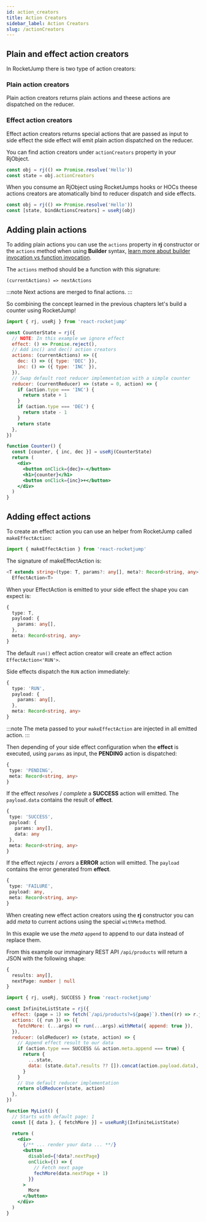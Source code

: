 ```yaml
---
id: action_creators
title: Action Creators
sidebar_label: Action Creators
slug: /actionCreators
---
```


## Plain and effect action creators

In RocketJump there is two type of action creators:

### Plain action creators

Plain action creators returns plain actions and theese actions are
dispatched on the reducer.

### Effect action creators

Effect action creators returns special actions that are passed as input
to side effect the side effect will emit plain action dispatched on the reducer.

You can find action creators under `actionCreators` property in your RjObject.

```js
const obj = rj(() => Promise.resolve('Hello'))
const state = obj.actionCreators
```

When you consume an RjObject using RocketJumps hooks or HOCs theese actions creators
are atomatically bind to reducer dispatch and side effects.

```js
const obj = rj(() => Promise.resolve('Hello'))
const [state, bindActionsCreators] = useRj(obj)
```

## Adding plain actions

To adding plain actions you can use the `actions` property in **rj** constructor
or the `actions` method when using **Builder** syntax,
[learn more about builder invocation vs function invocation](/).

The `actions` method should be a function with this signature:

```
(currentActions) => nextActions
```

:::note
Next actions are merged to final actions.
:::

So combining the concept learned in the previous chapters let's build a counter using
RocketJump!

```jsx
import { rj, useRj } from 'react-rocketjump'

const CounterState = rj({
  // NOTE: In this example we ignore effect
  effect: () => Promise.reject(),
  // Add inc() and dec() action creators
  actions: (currentActions) => ({
    dec: () => ({ type: 'DEC' }),
    inc: () => ({ type: 'INC' }),
  }),
  // Swap default root reducer implementation with a simple counter
  reducer: (currentReducer) => (state = 0, action) => {
    if (action.type === 'INC') {
      return state + 1
    }
    if (action.type === 'DEC') {
      return state - 1
    }
    return state
  },
})

function Counter() {
  const [counter, { inc, dec }] = useRj(CounterState)
  return (
    <div>
      <button onClick={dec}>-</button>
      <h1>{counter}</h1>
      <button onClick={inc}>+</button>
    </div>
  )
}
```

## Adding effect actions

To create an effect action you can use an helper from RocketJump called
`makeEffectAction`:

```js
import { makeEffectAction } from 'react-rocketjump'
```

The signature of makeEffectAction is:

```ts
<T extends string>(type: T, params?: any[], meta?: Record<string, any>) =>
  EffectAction<T>
```

When your EffectAction is emitted to your side effect the shape you can expect is:

```ts
{
  type: T,
  payload: {
    params: any[],
  },
  meta: Record<string, any>
}
```

The default `run()` effect action creator will create an effect action `EffectAction<'RUN'>`.

Side effects dispatch the `RUN` action immediately:

```ts
{
  type: 'RUN',
  payload: {
    params: any[],
  },
  meta: Record<string, any>
}
```

:::note
The meta passed to your `makeEffectAction` are injected in all emitted action.
:::

Then depending of your side effect configuration when the **effect** is executed,
using `params` as input, the **PENDING** action is dispatched:

```ts
{
 type: 'PENDING',
 meta: Record<string, any>
}
```

If the effect _resolves_ / _complete_ a **SUCCESS** action will emitted.
The `payload.data` contains the result of **effect**.

```ts
{
 type: 'SUCCESS',
 payload: {
   params: any[],
   data: any
 },
 meta: Record<string, any>
}
```

If the effect _rejects_ / _errors_ a **ERROR** action will emitted.
The `payload` contains the error generated from **effect**.

```ts
{
 type: 'FAILURE',
 payload: any,
 meta: Record<string, any>
}
```

When creating new effect action creators using the **rj** constructor you can
add _meta_ to current actions using the special `withMeta` method.

In this exaple we use the _meta_ `append` to append to our data instead
of replace them.

From this example our immaginary REST API `/api/products` will return a JSON
with the following shape:

```ts
{
  results: any[],
  nextPage: number | null
}
```

```jsx
import { rj, useRj, SUCCESS } from 'react-rocketjump'

const InfiniteListState = rj({
  effect: (page = 1) => fetch(`/api/products?=${page}`).then((r) => r.json()),
  actions: ({ run }) => ({
    fetchMore: (...args) => run(...args).withMeta({ append: true }),
  }),
  reducer: (oldReducer) => (state, action) => {
    // Append effect result to our data
    if (action.type === SUCCESS && action.meta.append === true) {
      return {
        ...state,
        data: (state.data?.results ?? []).concat(action.payload.data),
      }
    }
    // Use default reducer implementation
    return oldReducer(state, action)
  },
})

function MyList() {
  // Starts with default page: 1
  const [{ data }, { fetchMore }] = useRunRj(InfiniteListState)

  return (
    <div>
      {/** ... render your data ... **/}
      <button
        disabled={!data?.nextPage}
        onClick={() => {
          // Fetch next page
          fechMore(data.nextPage + 1)
        }}
      >
        More
      </button>
    </div>
  )
}
```
